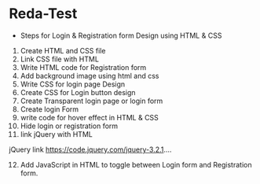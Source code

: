 # Reda-Test

- Steps for Login & Registration form Design using HTML & CSS

1. Create HTML and CSS file 
2. Link CSS file with HTML 
3. Write HTML code for Registration form  
4. Add background image using html and css
5. Write CSS for login page Design 
6. Create CSS for Login button design
7. Create Transparent login page or login form 
8. Create login Form 
9. write code for hover effect in HTML & CSS 
10. Hide login or registration form 
11. link jQuery with HTML

jQuery link https://code.jquery.com/jquery-3.2.1....

12. Add JavaScript in HTML to toggle between Login form and Registration form.
